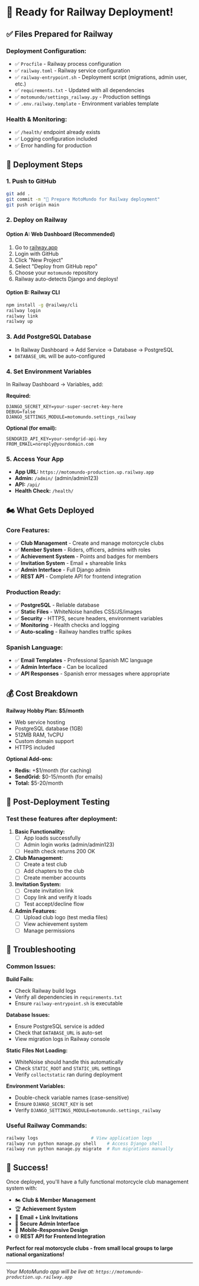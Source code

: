 # 🚂 Ready for Railway Deployment!

## ✅ Files Prepared for Railway

### Deployment Configuration:
- ✅ `Procfile` - Railway process configuration
- ✅ `railway.toml` - Railway service configuration  
- ✅ `railway-entrypoint.sh` - Deployment script (migrations, admin user, etc.)
- ✅ `requirements.txt` - Updated with all dependencies
- ✅ `motomundo/settings_railway.py` - Production settings
- ✅ `.env.railway.template` - Environment variables template

### Health & Monitoring:
- ✅ `/health/` endpoint already exists
- ✅ Logging configuration included
- ✅ Error handling for production

## 🚀 Deployment Steps

### 1. Push to GitHub
```bash
git add .
git commit -m "🚂 Prepare MotoMundo for Railway deployment"
git push origin main
```

### 2. Deploy on Railway

#### Option A: Web Dashboard (Recommended)
1. Go to [railway.app](https://railway.app)
2. Login with GitHub
3. Click "New Project" 
4. Select "Deploy from GitHub repo"
5. Choose your `motomundo` repository
6. Railway auto-detects Django and deploys!

#### Option B: Railway CLI
```bash
npm install -g @railway/cli
railway login
railway link
railway up
```

### 3. Add PostgreSQL Database
- In Railway Dashboard → Add Service → Database → PostgreSQL
- `DATABASE_URL` will be auto-configured

### 4. Set Environment Variables
In Railway Dashboard → Variables, add:

**Required:**
```
DJANGO_SECRET_KEY=your-super-secret-key-here
DEBUG=false  
DJANGO_SETTINGS_MODULE=motomundo.settings_railway
```

**Optional (for email):**
```
SENDGRID_API_KEY=your-sendgrid-api-key
FROM_EMAIL=noreply@yourdomain.com
```

### 5. Access Your App
- **App URL:** `https://motomundo-production.up.railway.app`
- **Admin:** `/admin/` (admin/admin123)
- **API:** `/api/`
- **Health Check:** `/health/`

## 🏍️ What Gets Deployed

### Core Features:
- ✅ **Club Management** - Create and manage motorcycle clubs
- ✅ **Member System** - Riders, officers, admins with roles
- ✅ **Achievement System** - Points and badges for members
- ✅ **Invitation System** - Email + shareable links
- ✅ **Admin Interface** - Full Django admin
- ✅ **REST API** - Complete API for frontend integration

### Production Ready:
- ✅ **PostgreSQL** - Reliable database
- ✅ **Static Files** - WhiteNoise handles CSS/JS/images
- ✅ **Security** - HTTPS, secure headers, environment variables
- ✅ **Monitoring** - Health checks and logging
- ✅ **Auto-scaling** - Railway handles traffic spikes

### Spanish Language:
- ✅ **Email Templates** - Professional Spanish MC language
- ✅ **Admin Interface** - Can be localized
- ✅ **API Responses** - Spanish error messages where appropriate

## 💰 Cost Breakdown

**Railway Hobby Plan: $5/month**
- Web service hosting
- PostgreSQL database (1GB)
- 512MB RAM, 1vCPU
- Custom domain support
- HTTPS included

**Optional Add-ons:**
- **Redis:** +$1/month (for caching)
- **SendGrid:** $0-15/month (for emails)
- **Total:** $5-20/month

## 🔧 Post-Deployment Testing

### Test these features after deployment:

1. **Basic Functionality:**
   - [ ] App loads successfully
   - [ ] Admin login works (admin/admin123)
   - [ ] Health check returns 200 OK

2. **Club Management:**
   - [ ] Create a test club
   - [ ] Add chapters to the club
   - [ ] Create member accounts

3. **Invitation System:**
   - [ ] Create invitation link
   - [ ] Copy link and verify it loads
   - [ ] Test accept/decline flow

4. **Admin Features:**
   - [ ] Upload club logo (test media files)
   - [ ] View achievement system
   - [ ] Manage permissions

## 🐛 Troubleshooting

### Common Issues:

**Build Fails:**
- Check Railway build logs
- Verify all dependencies in `requirements.txt`
- Ensure `railway-entrypoint.sh` is executable

**Database Issues:**
- Ensure PostgreSQL service is added
- Check that `DATABASE_URL` is auto-set
- View migration logs in Railway console

**Static Files Not Loading:**
- WhiteNoise should handle this automatically
- Check `STATIC_ROOT` and `STATIC_URL` settings
- Verify `collectstatic` ran during deployment

**Environment Variables:**
- Double-check variable names (case-sensitive)
- Ensure `DJANGO_SECRET_KEY` is set
- Verify `DJANGO_SETTINGS_MODULE=motomundo.settings_railway`

### Useful Railway Commands:
```bash
railway logs                    # View application logs
railway run python manage.py shell    # Access Django shell
railway run python manage.py migrate  # Run migrations manually
```

## 🎉 Success!

Once deployed, you'll have a fully functional motorcycle club management system with:

- 🏍️ **Club & Member Management**
- 🏆 **Achievement System**
- 📧 **Email + Link Invitations**
- 🔐 **Secure Admin Interface**
- 📱 **Mobile-Responsive Design**
- 🌐 **REST API for Frontend Integration**

**Perfect for real motorcycle clubs - from small local groups to large national organizations!**

---

*Your MotoMundo app will be live at: `https://motomundo-production.up.railway.app`*
